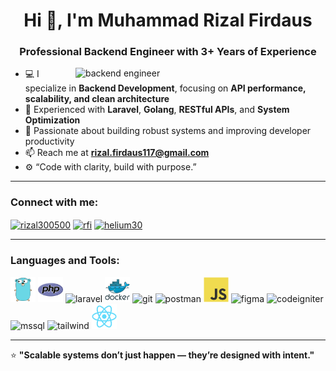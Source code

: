 <h1 align="center">Hi 👋, I'm Muhammad Rizal Firdaus</h1>
<h3 align="center">Professional Backend Engineer with 3+ Years of Experience</h3>

<img align="right" alt="backend engineer" width="400px" src="https://media0.giphy.com/media/v1.Y2lkPTc5MGI3NjExbzUyaGdyaXJsdXE1cXBlNjhnbm8xa2s1amN2ZmlncG9mdnE4Zmh6bSZlcD12MV9pbnRlcm5hbF9naWZfYnlfaWQmY3Q9Zw/scZPhLqaVOM1qG4lT9/giphy.gif">

- 💻 I specialize in **Backend Development**, focusing on **API performance, scalability, and clean architecture**
- 🧠 Experienced with **Laravel**, **Golang**, **RESTful APIs**, and **System Optimization**
- 🚀 Passionate about building robust systems and improving developer productivity
- 📫 Reach me at **rizal.firdaus117@gmail.com**
- ⚙️ “Code with clarity, build with purpose.”

---

<h3 align="left">Connect with me:</h3>
<p align="left">
<a href="https://instagram.com/rizal300500" target="_blank"><img align="center" src="https://raw.githubusercontent.com/rahuldkjain/github-profile-readme-generator/master/src/images/icons/Social/instagram.svg" alt="rizal300500" height="30" width="40" /></a>
<a href="https://dribbble.com/rfi" target="_blank"><img align="center" src="https://raw.githubusercontent.com/rahuldkjain/github-profile-readme-generator/master/src/images/icons/Social/dribbble.svg" alt="rfi" height="30" width="40" /></a>
<a href="https://www.youtube.com/channel/UCsqhjxyg1NI4sxdTzLa2Npw" target="_blank"><img align="center" src="https://raw.githubusercontent.com/rahuldkjain/github-profile-readme-generator/master/src/images/icons/Social/youtube.svg" alt="helium30" height="30" width="40" /></a>
</p>

---

<h3 align="left">Languages and Tools:</h3>

<p align="left">
  <img src="https://raw.githubusercontent.com/devicons/devicon/master/icons/go/go-original.svg" alt="go" width="40" height="40"/>
  <img src="https://raw.githubusercontent.com/devicons/devicon/master/icons/php/php-original.svg" alt="php" width="40" height="40"/>
  <img src="https://www.vectorlogo.zone/logos/laravel/laravel-icon.svg" alt="laravel" width="40" height="40"/>
  <img src="https://raw.githubusercontent.com/devicons/devicon/master/icons/docker/docker-original-wordmark.svg" alt="docker" width="40" height="40"/>
  <img src="https://www.vectorlogo.zone/logos/git-scm/git-scm-icon.svg" alt="git" width="40" height="40"/>
  <img src="https://www.vectorlogo.zone/logos/getpostman/getpostman-icon.svg" alt="postman" width="40" height="40"/>
  <img src="https://raw.githubusercontent.com/devicons/devicon/master/icons/javascript/javascript-original.svg" alt="javascript" width="40" height="40"/>
  <img src="https://www.vectorlogo.zone/logos/figma/figma-icon.svg" alt="figma" width="40" height="40"/>
  <img src="https://cdn.worldvectorlogo.com/logos/codeigniter.svg" alt="codeigniter" width="40" height="40"/>
  <img src="https://www.svgrepo.com/show/303229/microsoft-sql-server-logo.svg" alt="mssql" width="40" height="40"/>
  <img src="https://www.vectorlogo.zone/logos/tailwindcss/tailwindcss-icon.svg" alt="tailwind" width="40" height="40"/>
  <img src="https://raw.githubusercontent.com/devicons/devicon/master/icons/react/react-original.svg" alt="react" width="40" height="40"/>
</p>

---

⭐ **"Scalable systems don’t just happen — they’re designed with intent."**
